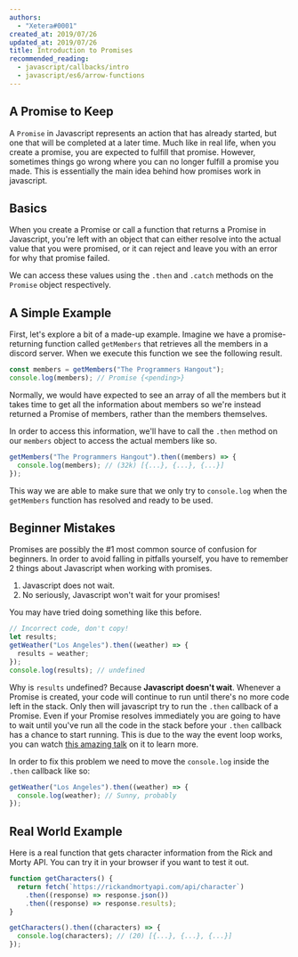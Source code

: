 ```yaml
---
authors:
  - "Xetera#0001"
created_at: 2019/07/26
updated_at: 2019/07/26
title: Introduction to Promises
recommended_reading:
  - javascript/callbacks/intro
  - javascript/es6/arrow-functions
---
```


## A Promise to Keep

A `Promise` in Javascript represents an action that has already started, but one that will be
completed at a later time. Much like in real life, when you create a promise, you are expected
to fulfill that promise. However, sometimes things go wrong where you can no longer fulfill
a promise you made. This is essentially the main idea behind how promises work in javascript.

## Basics

When you create a Promise or call a function that returns a Promise in Javascript, you're left
with an object that can either resolve into the actual value that you were promised, or it
can reject and leave you with an error for why that promise failed.

We can access these values using the `.then` and `.catch` methods on the `Promise` object respectively.

## A Simple Example

First, let's explore a bit of a made-up example. Imagine we have a promise-returning function
called `getMembers` that retrieves all the members in a discord server. When we execute this
function we see the following result.

```js
const members = getMembers("The Programmers Hangout");
console.log(members); // Promise {<pending>}
```

Normally, we would have expected to see an array of all the members but it takes time to
get all the information about members so we're instead returned a Promise of members, rather
than the members themselves.

In order to access this information, we'll have to call the `.then` method on our `members` object
to access the actual members like so.

```js
getMembers("The Programmers Hangout").then((members) => {
  console.log(members); // (32k) [{...}, {...}, {...}]
});
```

This way we are able to make sure that we only try to `console.log` when the `getMembers` function has resolved and ready to be used.

## Beginner Mistakes

Promises are possibly the #1 most common source of confusion for beginners. In order
to avoid falling in pitfalls yourself, you have to remember 2 things about Javascript when
working with promises.

1. Javascript does not wait.
2. No seriously, Javascript won't wait for your promises!

You may have tried doing something like this before.

```js
// Incorrect code, don't copy!
let results;
getWeather("Los Angeles").then((weather) => {
  results = weather;
});
console.log(results); // undefined
```

Why is `results` undefined? Because **Javascript doesn't wait**. Whenever a Promise is created,
your code will continue to run until there's no more code left in the stack. Only then
will javascript try to run the `.then` callback of a Promise. Even if your Promise resolves
immediately you are going to have to wait until you've run all the code in the stack before
your `.then` callback has a chance to start running. This is due to the way the event loop works,
you can watch [this amazing talk](https://youtu.be/8aGhZQkoFbQ) on it to learn more.

In order to fix this problem we need to move the `console.log` inside the `.then` callback like so:

```js
getWeather("Los Angeles").then((weather) => {
  console.log(weather); // Sunny, probably
});
```

## Real World Example

Here is a real function that gets character information from the Rick and Morty API.
You can try it in your browser if you want to test it out.

```js
function getCharacters() {
  return fetch(`https://rickandmortyapi.com/api/character`)
    .then((response) => response.json())
    .then((response) => response.results);
}

getCharacters().then((characters) => {
  console.log(characters); // (20) [{...}, {...}, {...}]
});
```
